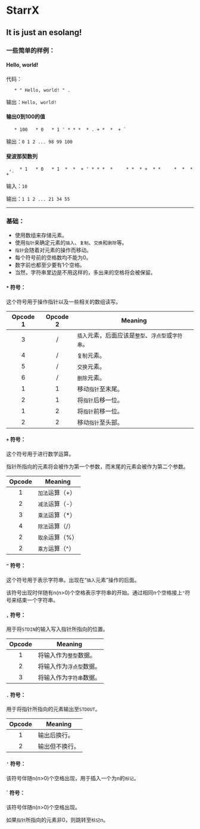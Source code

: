 # StarrX #

## It is just an esolang! ##



### 一些简单的样例： ###


#### Hello, world! ####
代码：
```
   * " Hello, world! " .
```

输出：`Hello, world!`


#### 输出0到100的值 ####
```
   * 100   * 0   * 1 ' * * *  * . + *  *  + `
```

输出：`0
      1
      2
      ...
      98
      99
      100`


#### 斐波那契数列 ####
```
 ,   * 1   * 0   * 1  *  *  + ' * * *  *     * *  * +  * *     *  *  *  + `
```

输入：`10`

输出：`1
      1
      2
      ...
      21
      34
      55`



---



### 基础： ###

- 使用数组来存储元素。
- 使用`指针`来确定元素的`插入`、`复制`、`交换`和`删除`等。
- `指针`会随着对元素的操作而移动。
- 每个符号前的空格数均不能为0。
- 数字前也都至少要有1个空格。
- 当然，字符串里边是不用这样的，多出来的空格将会被保留。


#### `*` 符号： ####

这个符号用于操作指针以及一些相关的数组读写。

Opcode 1 | Opcode 2 | Meaning
:------: | :------: | -------
3|/| `插入`元素，后面应该是`整型`、`浮点型`或`字符串`。
4|/| `复制`元素。
5|/| `交换`元素。
6|/| `删除`元素。
1|1| 移动`指针`至末尾。
2|1| 将`指针`后移一位。
1|2| 将`指针`前移一位。
2|2| 移动`指针`至头部。


#### `+` 符号： ####

这个符号用于进行数学运算。

指针所指向的元素将会被作为第一个参数，而末尾的元素会被作为第二个参数。

Opcode | Meaning
:----: | -------
1| `加法`运算（+）
2| `减法`运算（-）
3| `乘法`运算（*）
4| `除法`运算（/）
2| `取余`运算（%）
2| `乘方`运算（^）


#### `"` 符号： ####

这个符号用于表示字符串。出现在“`插入`元素”操作的后面。

该符号出现时伴随有n(n>0)个空格表示字符串的开始。通过相同n个空格接上`"`符号来结束一个字符串。


#### `,` 符号： ####

用于将`STDIN`的输入写入指针所指向的位置。

Opcode | Meaning
:----: | -------
1| 将输入作为`整型`数据。
2| 将输入作为`浮点型`数据。
3| 将输入作为`字符串`数据。


#### `.` 符号： ####

用于将指针所指向的元素输出至`STDOUT`。

Opcode | Meaning
:----: | -------
1| 输出后换行。
2| 输出但不换行。


#### `'` 符号： ####

该符号伴随n(n>0)个空格出现，用于插入一个为n的`标记`。


#### **`** 符号： ####

该符号伴随n(n>0)个空格出现。

如果`指针`所指向的元素非0，则跳转至`标记`n。
